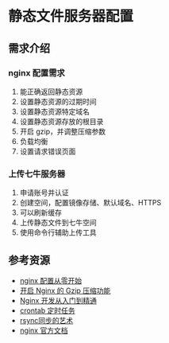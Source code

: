 # 静态文件服务器配置

## 需求介绍

### nginx 配置需求

1. 能正确返回静态资源
2. 设置静态资源的过期时间
3. 设置静态资源特定域名
4. 设置静态资源存放的根目录
5. 开启 gzip，并调整压缩参数
6. 负载均衡
7. 设置请求错误页面

### 上传七牛服务器

1. 申请账号并认证
2. 创建空间，配置镜像存储、默认域名、HTTPS
3. 可以刷新缓存
4. 上传静态文件到七牛空间
5. 使用命令行辅助上传工具

## 参考资源

* [nginx 配置从零开始](http://oilbeater.com/nginx/2014/12/29/nginx-conf-from-zero.html)
* [开启 Nginx 的 Gzip 压缩功能](https://www.insp.top/open-nginx-gzip-module)
* [Nginx 开发从入门到精通](http://tengine.taobao.org/book/#)
* [crontab 定时任务](http://linuxtools-rst.readthedocs.org/zh_CN/latest/tool/crontab.html)
* [rsync同步的艺术](http://roclinux.cn/?p=2643)
* [nginx 官方文档](http://nginx.org/en/docs/)